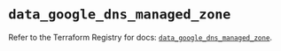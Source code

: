 # `data_google_dns_managed_zone`

Refer to the Terraform Registry for docs: [`data_google_dns_managed_zone`](https://registry.terraform.io/providers/hashicorp/google-beta/5.27.0/docs/data-sources/google_dns_managed_zone).
